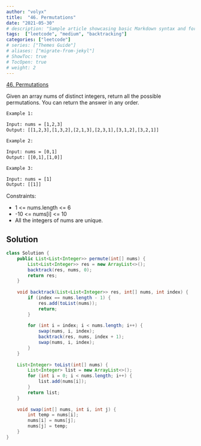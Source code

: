 ```yaml
---
author: "volyx"
title:  "46. Permutations"
date: "2021-05-30"
# description: "Sample article showcasing basic Markdown syntax and formatting for HTML elements."
tags:  ["leetcode", "medium", "backtracking"]
categories: ["leetcode"]
# series: ["Themes Guide"]
# aliases: ["migrate-from-jekyl"]
# ShowToc: true
# TocOpen: true
# weight: 2
---
```


[46. Permutations](https://leetcode.com/problems/permutations/)

Given an array nums of distinct integers, return all the possible permutations. You can return the answer in any order.

```txt
Example 1:

Input: nums = [1,2,3]
Output: [[1,2,3],[1,3,2],[2,1,3],[2,3,1],[3,1,2],[3,2,1]]

Example 2:

Input: nums = [0,1]
Output: [[0,1],[1,0]]

Example 3:

Input: nums = [1]
Output: [[1]]
```

Constraints:

- 1 <= nums.length <= 6
- -10 <= nums[i] <= 10
- All the integers of nums are unique.

## Solution

```java
class Solution {
    public List<List<Integer>> permute(int[] nums) {
        List<List<Integer>> res = new ArrayList<>();
        backtrack(res, nums, 0);
        return res;
    }
    
    void backtrack(List<List<Integer>> res, int[] nums, int index) {
        if (index == nums.length - 1) {
            res.add(toList(nums));
            return;
        }
        
        for (int i = index; i < nums.length; i++) {
            swap(nums, i, index); 
            backtrack(res, nums, index + 1);
            swap(nums, i, index); 
        }
    }
    
    List<Integer> toList(int[] nums) {
        List<Integer> list = new ArrayList<>();
        for (int i = 0; i < nums.length; i++) {
            list.add(nums[i]);
        }
        return list;
    }
    
    void swap(int[] nums, int i, int j) {
        int temp = nums[i];
        nums[i] = nums[j];
        nums[j] = temp;
    }
}
```

